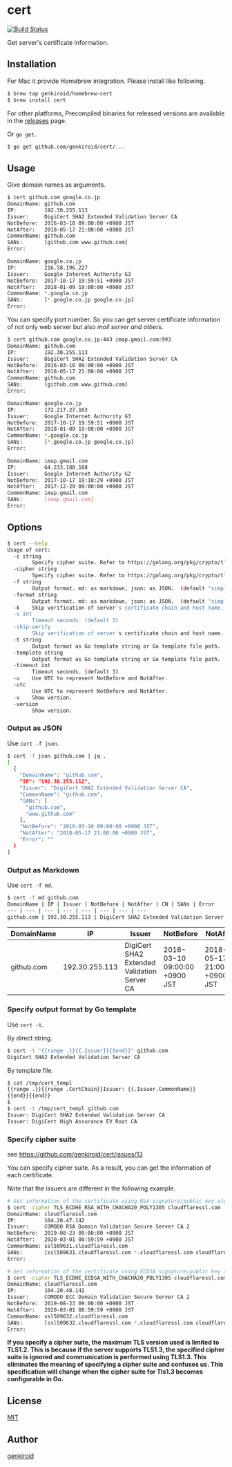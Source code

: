 # cert

[![Build Status](https://travis-ci.org/genkiroid/cert.svg?branch=master)](https://travis-ci.org/genkiroid/cert)

Get server's certificate information.

## Installation

For Mac it provide Homebrew integration.
Please install like following.

```sh
$ brew tap genkiroid/homebrew-cert
$ brew install cert
```

For other platforms, Precompiled binaries for released versions are available in the [releases](https://github.com/genkiroid/cert/releases) page.

Or `go get`.

```sh
$ go get github.com/genkiroid/cert/...
```

## Usage

Give domain names as arguments.

```sh
$ cert github.com google.co.jp
DomainName: github.com
IP:         192.30.255.113
Issuer:     DigiCert SHA2 Extended Validation Server CA
NotBefore:  2016-03-10 09:00:00 +0900 JST
NotAfter:   2018-05-17 21:00:00 +0900 JST
CommonName: github.com
SANs:       [github.com www.github.com]
Error:

DomainName: google.co.jp
IP:         216.58.196.227
Issuer:     Google Internet Authority G3
NotBefore:  2017-10-17 19:59:51 +0900 JST
NotAfter:   2018-01-09 19:00:00 +0900 JST
CommonName: *.google.co.jp
SANs:       [*.google.co.jp google.co.jp]
Error:

```

You can specify port number.
So you can get server certificate information of not only web server but also *mail server and others*.

```sh
$ cert github.com google.co.jp:443 imap.gmail.com:993
DomainName: github.com
IP:         192.30.255.113
Issuer:     DigiCert SHA2 Extended Validation Server CA
NotBefore:  2016-03-10 09:00:00 +0900 JST
NotAfter:   2018-05-17 21:00:00 +0900 JST
CommonName: github.com
SANs:       [github.com www.github.com]
Error:

DomainName: google.co.jp
IP:         172.217.27.163
Issuer:     Google Internet Authority G3
NotBefore:  2017-10-17 19:59:51 +0900 JST
NotAfter:   2018-01-09 19:00:00 +0900 JST
CommonName: *.google.co.jp
SANs:       [*.google.co.jp google.co.jp]
Error:

DomainName: imap.gmail.com
IP:         64.233.188.108
Issuer:     Google Internet Authority G2
NotBefore:  2017-10-17 19:10:29 +0900 JST
NotAfter:   2017-12-29 09:00:00 +0900 JST
CommonName: imap.gmail.com
SANs:       [imap.gmail.com]
Error:

```

## Options

```sh
$ cert --help
Usage of cert:
  -c string
        Specify cipher suite. Refer to https://golang.org/pkg/crypto/tls/#pkg-constants for supported cipher suites.
  -cipher string
        Specify cipher suite. Refer to https://golang.org/pkg/crypto/tls/#pkg-constants for supported cipher suites.
  -f string
        Output format. md: as markdown, json: as JSON.  (default "simple table")
  -format string
        Output format. md: as markdown, json: as JSON.  (default "simple table")
  -k    Skip verification of server's certificate chain and host name.
  -s int
        Timeout seconds. (default 3)
  -skip-verify
        Skip verification of server's certificate chain and host name.
  -t string
        Output format as Go template string or Go template file path.
  -template string
        Output format as Go template string or Go template file path.
  -timeout int
        Timeout seconds. (default 3)
  -u    Use UTC to represent NotBefore and NotAfter.
  -utc
        Use UTC to represent NotBefore and NotAfter.
  -v    Show version.
  -version
        Show version.
```

### Output as JSON

Use `cert -f json`.

```sh
$ cert -f json github.com | jq .
[
  {
    "DomainName": "github.com",
    "IP": "192.30.255.112",
    "Issuer": "DigiCert SHA2 Extended Validation Server CA",
    "CommonName": "github.com",
    "SANs": [
      "github.com",
      "www.github.com"
    ],
    "NotBefore": "2016-03-10 09:00:00 +0900 JST",
    "NotAfter": "2018-05-17 21:00:00 +0900 JST",
    "Error": ""
  }
]
```

### Output as Markdown

Use `cert -f md`.

```sh
$ cert -f md github.com
DomainName | IP | Issuer | NotBefore | NotAfter | CN | SANs | Error
--- | --- | --- | --- | --- | --- | --- | ---
github.com | 192.30.255.113 | DigiCert SHA2 Extended Validation Server CA | 2016-03-10 09:00:00 +0900 JST | 2018-05-17 21:00:00 +0900 JST | github.com | github.com<br/>www.github.com<br/> |
```

DomainName | IP | Issuer | NotBefore | NotAfter | CN | SANs | Error
--- | --- | --- | --- | --- | --- | --- | ---
github.com | 192.30.255.113 | DigiCert SHA2 Extended Validation Server CA | 2016-03-10 09:00:00 +0900 JST | 2018-05-17 21:00:00 +0900 JST | github.com | github.com<br/>www.github.com<br/> |

### Specify output format by Go template

Use `cert -t`.

By direct string.

```sh
$ cert -t "{{range .}}{{.Issuer}}{{end}}" github.com
DigiCert SHA2 Extended Validation Server CA
```

By template file.

```sh
$ cat /tmp/cert_templ
{{range .}}{{range .CertChain}}Issuer: {{.Issuer.CommonName}}
{{end}}{{end}}
$
$ cert -t /tmp/cert_templ github.com
Issuer: DigiCert SHA2 Extended Validation Server CA
Issuer: DigiCert High Assurance EV Root CA

```

### Specify cipher suite

see https://github.com/genkiroid/cert/issues/13

You can specify cipher suite.
As a result, you can get the information of each certificate.

Note that the issuers are different in the following example.

```sh
# Get information of the certificate using RSA signature/public key algorithm.
$ cert -cipher TLS_ECDHE_RSA_WITH_CHACHA20_POLY1305 cloudflaressl.com
DomainName: cloudflaressl.com
IP:         104.20.47.142
Issuer:     COMODO RSA Domain Validation Secure Server CA 2
NotBefore:  2019-08-23 09:00:00 +0900 JST
NotAfter:   2020-03-01 08:59:59 +0900 JST
CommonName: ssl509631.cloudflaressl.com
SANs:       [ssl509631.cloudflaressl.com *.cloudflaressl.com cloudflaressl.com]
Error:

# Get information of the certificate using ECDSA signature/public key algorithm.
$ cert -cipher TLS_ECDHE_ECDSA_WITH_CHACHA20_POLY1305 cloudflaressl.com
DomainName: cloudflaressl.com
IP:         104.20.48.142
Issuer:     COMODO ECC Domain Validation Secure Server CA 2
NotBefore:  2019-08-23 09:00:00 +0900 JST
NotAfter:   2020-03-01 08:59:59 +0900 JST
CommonName: ssl509632.cloudflaressl.com
SANs:       [ssl509632.cloudflaressl.com *.cloudflaressl.com cloudflaressl.com]
Error:

```

**If you specify a cipher suite, the maximum TLS version used is limited to TLS1.2. This is because if the server supports TLS1.3, the specified cipher suite is ignored and communication is performed using TLS1.3. This eliminates the meaning of specifying a cipher suite and confuses us. This specification will change when the cipher suite for Tls1.3 becomes configurable in Go.**

## License

[MIT](https://github.com/genkiroid/cert/blob/master/LICENSE)

## Author

[genkiroid](https://github.com/genkiroid)

